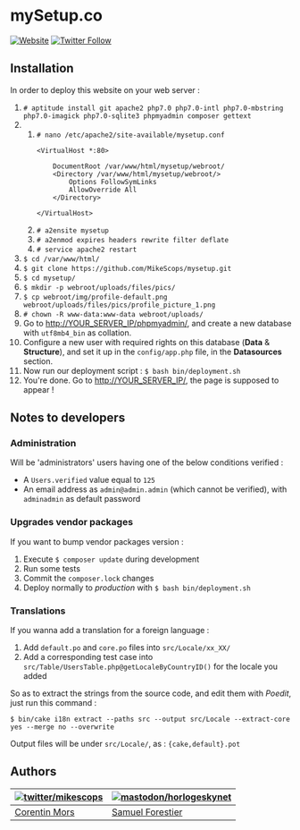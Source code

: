 # mySetup.co

[![Website](https://img.shields.io/website-up-down-green-red/https/mysetup.co.svg?label=mySetup.co)](https://mysetup.co/)
[![Twitter Follow](https://img.shields.io/twitter/follow/mysetup_co.svg?style=social&label=Follow&style=flat-square)](https://twitter.com/mysetup_co)

## Installation

In order to deploy this website on your web server :

1. `# aptitude install git apache2 php7.0 php7.0-intl php7.0-mbstring php7.0-imagick php7.0-sqlite3 phpmyadmin composer gettext`
2.
    1. `# nano /etc/apache2/site-available/mysetup.conf`
        ```apacheconf
        <VirtualHost *:80>

            DocumentRoot /var/www/html/mysetup/webroot/
            <Directory /var/www/html/mysetup/webroot/>
                Options FollowSymLinks
                AllowOverride All
            </Directory>

        </VirtualHost>
        ```
    2. `# a2ensite mysetup`
    3. `# a2enmod expires headers rewrite filter deflate`
    4. `# service apache2 restart`
3. `$ cd /var/www/html/`
4. `$ git clone https://github.com/MikeScops/mysetup.git`
5. `$ cd mysetup/`
6. `$ mkdir -p webroot/uploads/files/pics/`
7. `$ cp webroot/img/profile-default.png webroot/uploads/files/pics/profile_picture_1.png`
8. `# chown -R www-data:www-data webroot/uploads/`
9. Go to [http://YOUR_SERVER_IP/phpmyadmin/](http://YOUR_SERVER_IP/phpmyadmin/), and create a new database with `utf8mb4_bin` as collation.
10. Configure a new user with required rights on this database (**Data** & **Structure**), and set it up in the `config/app.php` file, in the **Datasources** section.
11. Now run our deployment script : `$ bash bin/deployment.sh`
12. You're done. Go to [http://YOUR_SERVER_IP/](http://YOUR_SERVER_IP/), the page is supposed to appear !

## Notes to developers

### Administration

Will be 'administrators' users having one of the below conditions verified :

* A `Users.verified` value equal to `125`
* An email address as `admin@admin.admin` (which cannot be verified), with `adminadmin` as default password

### Upgrades vendor packages

If you want to bump vendor packages version :

1. Execute `$ composer update` during development
2. Run some tests
3. Commit the `composer.lock` changes
4. Deploy normally to _production_ with `$ bash bin/deployment.sh`

### Translations

If you wanna add a translation for a foreign language :

1. Add `default.po` and `core.po` files into `src/Locale/xx_XX/`
2. Add a corresponding test case into `src/Table/UsersTable.php@getLocaleByCountryID()` for the locale you added

So as to extract the strings from the source code, and edit them with _Poedit_, just run this command :

`$ bin/cake i18n extract --paths src --output src/Locale --extract-core yes --merge no --overwrite`

Output files will be under `src/Locale/`, as : `{cake,default}.pot`

## Authors

| [![twitter/mikescops](https://avatars0.githubusercontent.com/u/4266283?s=100&v=4)](http://twitter.com/mikescops "Follow @mikescops on Twitter") | [![mastodon/horlogeskynet](https://avatars1.githubusercontent.com/u/5331869?s=100&v=4)](https://mastodon.social/@HorlogeSkynet)
|---|---|
| [Corentin Mors](https://pixelswap.fr/) | [Samuel Forestier](https://horlogeskynet.github.io/) |
